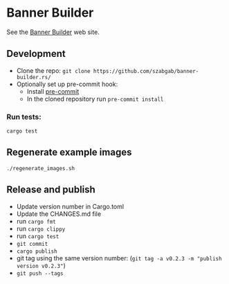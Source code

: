 # Banner Builder


See the [Banner Builder](https://banner-builder.code-maven.com/) web site.


## Development

* Clone the repo: `git clone https://github.com/szabgab/banner-builder.rs/`
* Optionally set up pre-commit hook:
    * Install [pre-commit](https://pre-commit.com/)
    * In the cloned repository run `pre-commit install`


### Run tests:

```
cargo test
```

## Regenerate example images

```
./regenerate_images.sh
```

## Release and publish

* Update version number in Cargo.toml
* Update the CHANGES.md file
* run `cargo fmt`
* run `cargo clippy`
* run `cargo test`
* `git commit`
* `cargo publish`
* git tag using the same version number:   (`git tag -a v0.2.3 -m "publish version v0.2.3"`)
* `git push --tags`


